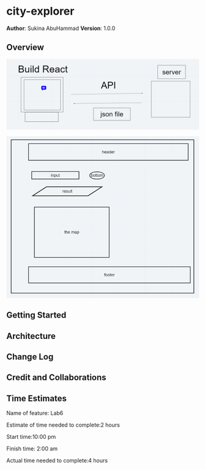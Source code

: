 # city-explorer

**Author**: Sukina AbuHammad
**Version**: 1.0.0 

## Overview

![Json.API](jsonFile.PNG)

![website wireFrame](theplanlab06.PNG)

## Getting Started
<!-- What are the steps that a user must take in order to build this app on their own machine and get it running? -->

## Architecture
<!-- Provide a detailed description of the application design. What technologies (languages, libraries, etc) you're using, and any other relevant design information. -->

## Change Log
<!-- Use this area to document the iterative changes made to your application as each feature is successfully implemented. Use time stamps. Here's an example:

01-01-2001 4:59pm - Application now has a fully-functional express server, with a GET route for the location resource. -->

## Credit and Collaborations
<!-- Give credit (and a link) to other people or resources that helped you build this application. -->


## Time Estimates



Name of feature: Lab6

Estimate of time needed to complete:2 hours

Start time:10:00 pm

Finish time: 2:00 am

Actual time needed to complete:4 hours
